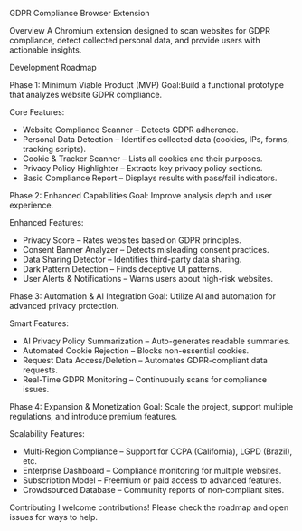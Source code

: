 GDPR Compliance Browser Extension

Overview
A Chromium extension designed to scan websites for GDPR compliance, detect collected personal data, and provide users with actionable insights.

Development Roadmap

Phase 1: Minimum Viable Product (MVP) 
Goal:Build a functional prototype that analyzes website GDPR compliance.

Core Features:
- Website Compliance Scanner  – Detects GDPR adherence.
- Personal Data Detection  – Identifies collected data (cookies, IPs, forms, tracking scripts).
- Cookie & Tracker Scanner  – Lists all cookies and their purposes.
- Privacy Policy Highlighter  – Extracts key privacy policy sections.
- Basic Compliance Report  – Displays results with pass/fail indicators.


Phase 2: Enhanced Capabilities 
Goal: Improve analysis depth and user experience.

Enhanced Features: 
-  Privacy Score  – Rates websites based on GDPR principles.
-  Consent Banner Analyzer  – Detects misleading consent practices.
-  Data Sharing Detector  – Identifies third-party data sharing.
-  Dark Pattern Detection  – Finds deceptive UI patterns.
-  User Alerts & Notifications  – Warns users about high-risk websites.

Phase 3: Automation & AI Integration 
Goal:  Utilize AI and automation for advanced privacy protection.

Smart Features: 
-  AI Privacy Policy Summarization  – Auto-generates readable summaries.
-  Automated Cookie Rejection  – Blocks non-essential cookies.
-  Request Data Access/Deletion  – Automates GDPR-compliant data requests.
-  Real-Time GDPR Monitoring  – Continuously scans for compliance issues.

Phase 4: Expansion & Monetization 
Goal:  Scale the project, support multiple regulations, and introduce premium features.

Scalability Features: 
-  Multi-Region Compliance  – Support for CCPA (California), LGPD (Brazil), etc.
-  Enterprise Dashboard  – Compliance monitoring for multiple websites.
-  Subscription Model  – Freemium or paid access to advanced features.
-  Crowdsourced Database  – Community reports of non-compliant sites.

  Contributing
I welcome contributions! Please check the roadmap and open issues for ways to help.

